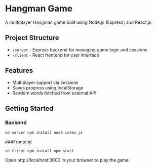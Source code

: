 # Hangman Game

A multiplayer Hangman game built using Node.js (Express) and React.js.

## Project Structure

- `/server` - Express backend for managing game logic and sessions
- `/client` - React frontend for user interface

## Features

- Multiplayer support via sessions
- Saves progress using localStorage
- Random words fetched from external API

## Getting Started

### Backend

`cd server
npm install
node index.js`

###Frontend

`cd client
npm install
npm start`

Open http://localhost:3000 in your browser to play the game.
